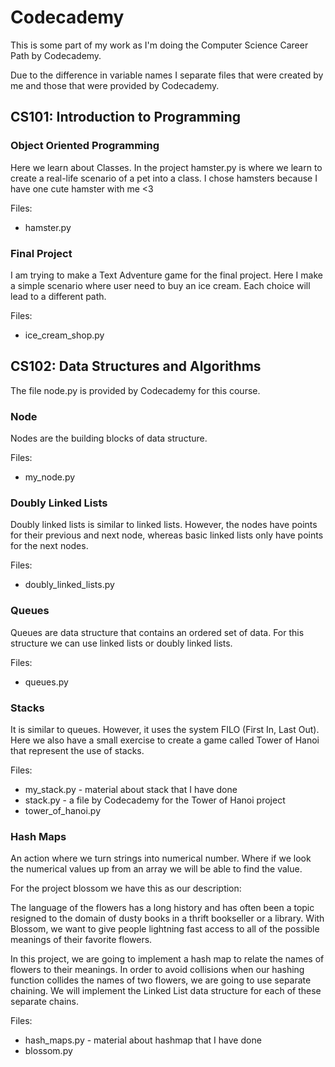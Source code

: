 # Codecademy

This is some part of my work as I'm doing the Computer Science Career Path by Codecademy.

Due to the difference in variable names I separate files that were created by me and those that were provided by Codecademy.

## CS101: Introduction to Programming

### Object Oriented Programming
Here we learn about Classes. In the project hamster.py is where we learn to create a real-life scenario of a pet into a class. I chose hamsters because I have one cute hamster with me <3

Files:
* hamster.py

### Final Project
I am trying to make a Text Adventure game for the final project. Here I make a simple scenario where user need to buy an ice cream. Each choice will lead to a different path.

Files:
* ice_cream_shop.py

## CS102: Data Structures and Algorithms

The file node.py is provided by Codecademy for this course.

### Node

Nodes are the building blocks of data structure.

Files:

* my_node.py

### Doubly Linked Lists

Doubly linked lists is similar to linked lists. However, the nodes have points for their previous and next node, whereas basic linked lists only have points for the next nodes.

Files:

* doubly_linked_lists.py

### Queues

Queues are data structure that contains an ordered set of data. For this structure we can use linked lists or doubly linked lists.

Files:

* queues.py

### Stacks

It is similar to queues. However, it uses the system FILO (First In, Last Out). Here we also have a small exercise to create a game called Tower of Hanoi that represent the use of stacks.

Files:

* my_stack.py - material about stack that I have done
* stack.py - a file by Codecademy for the Tower of Hanoi project
* tower_of_hanoi.py

### Hash Maps

An action where we turn strings into numerical number. Where if we look the numerical values up from an array we will be able to find the value.

For the project blossom we have this as our description:

The language of the flowers has a long history and has often been a topic resigned to the domain of dusty books in a thrift bookseller or a library. With Blossom, we want to give people lightning fast access to all of the possible meanings of their favorite flowers.

In this project, we are going to implement a hash map to relate the names of flowers to their meanings. In order to avoid collisions when our hashing function collides the names of two flowers, we are going to use separate chaining. We will implement the Linked List data structure for each of these separate chains.

Files:

* hash_maps.py - material about hashmap that I have done
* blossom.py